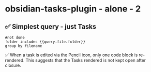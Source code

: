 # obsidian-tasks-plugin - alone - 2

## ✅ Simplest query - just Tasks

```tasks
#not done
folder includes {{query.file.folder}}
group by filename
```

✅ When a task is edited via the Pencil icon, only one code block is re-rendered.
This suggests that the Tasks rendered is not kept open after closure.
